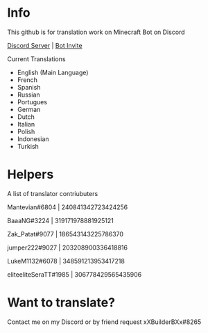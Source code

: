 # Info
This github is for translation work on Minecraft Bot on Discord

[Discord Server](https://discord.gg/WJTYdNb) | [Bot Invite](https://goo.gl/KaRHyw)

Current Translations
- English (Main Language)
- French
- Spanish
- Russian
- Portugues
- German
- Dutch
- Italian
- Polish
- Indonesian
- Turkish

# Helpers
A list of translator contriubuters

Mantevian#6804 | 240841342723424256

BaaaNG#3224 | 319171978881925121

Zak_Patat#9077 | 186543143225786370

jumper222#9027 | 203208900336418816

LukeM1132#6078 | 348591213953417218

eliteeliteSeraTT#1985 | 306778429565435906

# Want to translate?
Contact me on my Discord or by friend request xXBuilderBXx#8265
